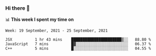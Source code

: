 ### Hi there 👋

📊 __This week I spent my time on__
<!--START_SECTION:waka-->
```text
Week: 19 September, 2021 - 25 September, 2021

JSX          1 hr 43 mins    ██████████████████████▒░░   88.80 % 
JavaScript   7 mins          █▓░░░░░░░░░░░░░░░░░░░░░░░   06.37 % 
C++          5 mins          █░░░░░░░░░░░░░░░░░░░░░░░░   04.55 % 
```
<!--END_SECTION:waka-->
<!--
**SREEHARI-M-S/SREEHARI-M-S** is a ✨ _special_ ✨ repository because its `README.md` (this file) appears on your GitHub profile.

Here are some ideas to get you started:

- 🔭 I’m currently working on ...
- 🌱 I’m currently learning ...
- 👯 I’m looking to collaborate on ...
- 🤔 I’m looking for help with ...
- 💬 Ask me about ...
- 📫 How to reach me: ...
- 😄 Pronouns: ...
- ⚡ Fun fact: ...
-->

